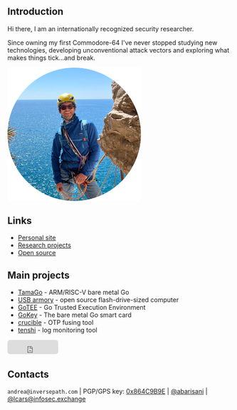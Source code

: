 ## Introduction

Hi there, I am an internationally recognized security researcher.

Since owning my first Commodore-64 I've  never stopped studying new
technologies, developing unconventional attack vectors and exploring what makes
things tick...and break.

<img src="https://github.com/abarisani/abarisani/blob/main/me.png" width="300">

## Links

* [Personal site](https://andrea.bio/)
* [Research projects](https://github.com/abarisani/abarisani.github.io/tree/master/research)
* [Open source](https://github.com/usbarmory)

## Main projects

* [TamaGo](https://github.com/usbarmory/tamago) - ARM/RISC-V bare metal Go
* [USB armory](https://github.com/usbarmory/usbarmory) - open source flash-drive-sized computer
* [GoTEE](https://github.com/usbarmory/GoTEE) - Go Trusted Execution Environment
* [GoKey](https://github.com/usbarmory/GoKey) - The bare metal Go smart card
* [crucible](https://github.com/usbarmory/crucible) - OTP fusing tool
* [tenshi](https://github.com/f-secure-foundry/tenshi) - log monitoring tool

<iframe src="https://github.com/sponsors/abarisani/button" title="Sponsor abarisani" height="32" width="114" style="border: 0; border-radius: 6px;"></iframe>

## Contacts

`andrea@inversepath.com` | PGP/GPS key: [0x864C9B9E](https://andrea.bio/gpg-andrea.txt) | [@abarisani](https://twitter.com/andreabarisani) | [@lcars@infosec.exchange](https://infosec.exchange/@lcars)  
